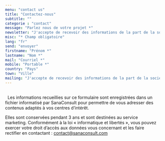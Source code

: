 ```yaml
---
menu: "contact us"
title: "Contactez-nous"
subtitle: ""
categorie : "contact"
message: "Parlez nous de votre projet *"
newsletter: "J'accepte de recevoir des informations de la part de la société Sana Consult."
misc: "* Champ obligatoire"
lang: "fr"
send: "envoyer"
firstname: "Prénom *"
lastname: "Nom *"
mail: "Courriel *"
mobile: "Portable *"
country: "Pays"
town: "Ville"
mailing: "J'accepte de recevoir des informations de la part de la société SanaConsult"
---
```

\
&nbsp;
Les informations recueillies sur ce formulaire sont enregistrées dans un fichier informatisé par SanaConsult pour permettre de vous adresser des contenus adaptés à vos centres d’intérêt. 

Elles sont conservées pendant 3 ans et sont destinées au service marketing. Conformément à la loi « informatique et libertés », vous pouvez exercer votre droit d’accès aux données vous concernant et les faire rectifier en contactant : contact@sanaconsult.com